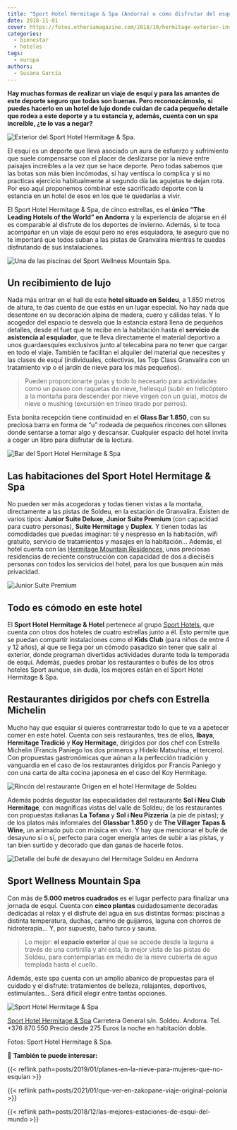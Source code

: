 ```yaml
---
title: "Sport Hotel Hermitage & Spa (Andorra) o cómo disfrutar del esquí a otro nivel"
date: 2018-11-01
cover: https://fotos.etheriamagazine.com/2018/10/hermitage-exterior-invierno.jpg
categories: 
  - bienestar
  - hoteles
tags: 
  - europa
authors: 
  - Susana García
---
```


**Hay muchas formas de realizar un viaje de esquí y para las amantes de este deporte 
seguro que todas son buenas. Pero reconozcámoslo, si puedes hacerlo en un hotel de lujo 
donde cuidan de cada pequeño detalle que rodea a este deporte y a tu estancia y, además, 
cuenta con un spa increíble, ¿te lo vas a negar?** 

![Exterior del Sport Hotel Hermitage & Spa.](https://fotos.etheriamagazine.com/2018/10/hermitage-exterior-invierno.jpg "Exterior del Sport Hotel Hermitage & Spa.")

El esquí es un deporte que lleva asociado un aura de esfuerzo y sufrimiento que suele 
compensarse con el placer de deslizarse por la nieve entre paisajes increíbles a la vez 
que se hace deporte. Pero todas sabemos que las botas son más bien incómodas, si hay 
ventisca lo complica y si no practicas ejercicio habitualmente al segundo día las 
agujetas te dejan rota. Por eso aquí proponemos combinar este sacrificado deporte con la 
estancia en un hotel de esos en los que te quedarías a vivir. 

El Sport Hotel Hermitage & Spa, de cinco estrellas, es el **único “The Leading Hotels of 
the World” en Andorra** y la experiencia de alojarse en él es comparable al disfrute de 
los deportes de invierno. Además, si te toca acompañar en un viaje de esquí pero no eres 
esquiadora, te aseguro que no te importará que todos suban a las pistas de Granvalira 
mientras te quedas disfrutando de sus instalaciones. 

![Una de las piscinas del Sport Wellness Mountain Spa.](https://fotos.etheriamagazine.com/2018/10/hermitage-spa.jpg "Una de las piscinas del Sport Wellness Mountain Spa.")

## Un recibimiento de lujo

Nada más entrar en el hall de este **hotel situado en Soldeu**, a 1.850 metros de 
altura, te das cuenta de que estás en un lugar especial. No hay nada que desentone en su 
decoración alpina de madera, cuero y cálidas telas. Y lo acogedor del espacio te desvela 
que la estancia estará llena de pequeños detalles, desde el fuet que te recibe en la 
habitación hasta el **servicio de asistencia al esquiador**, que te lleva directamente 
el material deportivo a unos guardaesquíes exclusivos junto al telecabina para no tener 
que cargar en todo el viaje. También te facilitan el alquiler del material que necesites 
y las clases de esquí (individuales, colectivas, las Top Class Granvalira con un 
tratamiento vip o el jardín de nieve para los más pequeños). 

> Pueden proporcionarte guías y todo lo necesario para actividades como un paseo con 
> raquetas de nieve, heliesquí (subir en helicóptero a la montaña para descender por nieve 
> virgen con un guía), motos de nieve o mushing (excursión en trineo tirado por perros). 

Esta bonita recepción tiene continuidad en el **Glass Bar 1.850**, con su preciosa barra 
en forma de “u” rodeada de pequeños rincones con sillones donde sentarse a tomar algo y 
descansar. Cualquier espacio del hotel invita a coger un libro para disfrutar de la 
lectura. 

![Bar del Sport Hotel Hermitage & Spa](https://fotos.etheriamagazine.com/2018/10/hermitage-glassbar.jpg "Barra del Glassbar 1.850.")

## Las habitaciones del Sport Hotel Hermitage & Spa

No pueden ser más acogedoras y todas tienen vistas a la montaña, directamente a las 
pistas de Soldeu, en la estación de Granvalira. Existen de varios tipos: **Junior Suite 
Deluxe**, **Junior Suite Premium** (con capacidad para cuatro personas), **Suite 
Hermitage** y **Duplex**. Y tienen todas las comodidades que puedas imaginar: té y 
nespresso en la habitación, wifi gratuito, servicio de tratamientos y masajes en la 
habitación… Además, el hotel cuenta con las [Hermitage Mountain 
Residences](https://www.hmrandorra.com/es/inicio/), unas preciosas residencias de 
reciente construcción con capacidad de dos a dieciséis personas con todos los servicios 
del hotel, para los que busquen aún más privacidad. 

![Junior Suite Premium](https://fotos.etheriamagazine.com/2018/10/herrmitage-junior-suite_premium.jpg "Junior Suite Premium.")

## Todo es cómodo en este hotel

El **Sport Hotel Hermitage & Hotel** pertenece al grupo [Sport 
Hotels](https://www.sporthotels.ad), que cuenta con otros dos hoteles de cuatro 
estrellas junto a él. Esto permite que se puedan compartir instalaciones como el **Kids 
Club** (para niños de entre 4 y 12 años), al que se llega por un cómodo pasadizo sin 
tener que salir al exterior, donde programan divertidas actividades durante toda la 
temporada de esquí. Además, puedes probar los restaurantes o bufés de los otros hoteles 
Sport aunque, sin duda, los mejores están en el Sport Hotel Hermitage & Spa. 

## Restaurantes dirigidos por chefs con Estrella Michelin

Mucho hay que esquiar si quieres contrarrestar todo lo que te va a apetecer comer en 
este hotel. Cuenta con seis restaurantes, tres de ellos, **Ibaya**, **Hermitage 
Tradició** y **Koy Hermitage**, dirigidos por dos chef con Estrella Michelin (Francis 
Paniego los dos primeros y Hideki Matsuhisa, el tercero). Con propuestas gastronómicas 
que aúnan a la perfección tradición y vanguardia en el caso de los restaurantes 
dirigidos por Francis Paniego y con una carta de alta cocina japonesa en el caso del Koy 
Hermitage. 

![Rincón del restaurante Origen en el hotel Hermitage de Soldeu](https://fotos.etheriamagazine.com/2018/10/hermitage-restaurante-origen.jpg "Rincón del restaurante Origen.")

Además podrás degustar las especialidades del restaurante **Sol i Neu Club Hermitage**, 
con magníficas vistas del valle de Soldeu; de los restaurantes con propuestas italianas 
**La Tofana** y **Sol i Neu Pizzería** (a pie de pistas); y de los platos más informales 
del **Glassbar 1.850** y de **The Villager Tapas & Wine**, un animado pub con música en 
vivo. Y hay que mencionar el bufé de desayuno sí o sí, perfecto para coger energía antes 
de subir a las pistas, y tan bien surtido y decorado que dan ganas de hacerle fotos. 

![Detalle del bufé de desayuno del Hermitage Soldeu en Andorra](https://fotos.etheriamagazine.com/2018/10/hermitage-buffet-desayuno.jpg "Detalle del bufé de desayuno.")

## Sport Wellness Mountain Spa

Con más de **5.000 metros cuadrados** es el lugar perfecto para finalizar una jornada de 
esquí. Cuenta con **cinco plantas** cuidadosamente decoradas dedicadas al relax y el 
disfrute del agua en sus distintas formas: piscinas a distinta temperatura, duchas, 
camino de guijarros, laguna con chorros de hidroterapia… Y, por supuesto, baño turco y 
sauna. 

> Lo mejor: **el espacio exterior** al que se accede desde la laguna a través de una 
> cortinilla y ahí está, la mejor vista de las pistas de Soldeu, para contemplarlas en 
> medio de la nieve cubierta de agua templada hasta el cuello. 

Además, este spa cuenta con un amplio abanico de propuestas para el cuidado y el 
disfrute: tratamientos de belleza, relajantes, deportivos, estimulantes… Será difícil 
elegir entre tantas opciones. 

![Sport Hotel Hermitage & Spa](https://fotos.etheriamagazine.com/2018/10/hermitage-spa-invierno.jpg "Jacuzzi exterior del Sport Wellness Mountain Spa, con vista a las pistas de Granvalira.")

[Sport Hotel Hermitage & Spa](https://www.hotelhermitage.sporthotels.ad) Carretera 
General s/n. Soldeu. Andorra. Tel. +376 870 550 Precio desde 275 Euros la noche en 
habitación doble. 

Fotos: Sport Hotel Hermitage & Spa. 

📌 **También te puede interesar:** 

{{< reflink path=posts/2019/01/planes-en-la-nieve-para-mujeres-que-no-esquian >}} 

{{< reflink path=posts/2021/01/que-ver-en-zakopane-viaje-original-polonia >}} 

{{< reflink path=posts/2018/12/las-mejores-estaciones-de-esqui-del-mundo >}}
